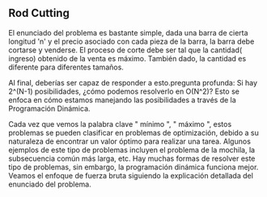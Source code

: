 ## Rod Cutting
El enunciado del problema es bastante simple, dada una barra de 
cierta longitud 'n' y el precio asociado con cada pieza de la barra, 
la barra debe cortarse y venderse. El proceso de corte debe ser tal 
que la cantidad( ingreso) obtenido de la venta es máximo. También 
dado, la cantidad es diferente para diferentes tamaños.

Al final, deberías ser capaz de responder a esto.pregunta profunda: 
Si hay 2^(N-1) posibilidades, ¿cómo podemos resolverlo en O(N^2)? Esto 
se enfoca en cómo estamos manejando las posibilidades a través de la Programación Dinámica.

Cada vez que vemos la palabra clave " mínimo ", " máximo ", estos 
problemas se pueden clasificar en problemas de optimización, debido 
a su naturaleza de encontrar un valor óptimo para realizar una tarea. 
Algunos ejemplos de este tipo de problemas incluyen el problema de la 
mochila, la subsecuencia común más larga, etc. Hay muchas formas de 
resolver este tipo de problemas, sin embargo, la programación dinámica 
funciona mejor. Veamos el enfoque de fuerza bruta siguiendo la explicación 
detallada del enunciado del problema.


